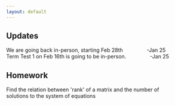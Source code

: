```yaml
---
layout: default
---
```


## Updates

We are going back in-person, starting Feb 28th &emsp;&emsp;&emsp;&emsp;             -Jan 25 <br>
Term Test 1 on Feb 16th is going to be in-person.     &emsp;&emsp;&emsp;&emsp;        -Jan 25


## Homework 

Find the relation between 'rank' of a matrix and the number of <br> solutions to the system of equations


